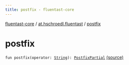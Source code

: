 ```yaml
---
title: postfix - fluentast-core
---
```


[fluentast-core](../index.html) / [at.hschroedl.fluentast](index.html) / [postfix](.)

# postfix

`fun postfix(operator: `[`String`](https://kotlinlang.org/api/latest/jvm/stdlib/kotlin/-string/index.html)`): `[`PostfixPartial`](../at.hschroedl.fluentast.ast.expression/-fluent-postfix-expression/-postfix-partial/index.html) [(source)](https://github.com/hschroedl/FluentAST/tree/master/core/src/main/kotlin//at.hschroedl.fluentast/Fluentast.kt#L276)